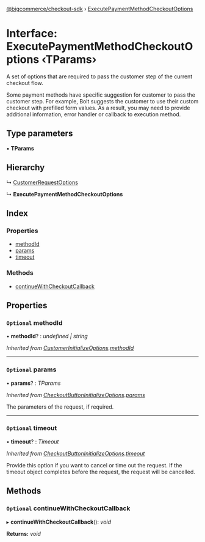 [@bigcommerce/checkout-sdk](../README.md) › [ExecutePaymentMethodCheckoutOptions](executepaymentmethodcheckoutoptions.md)

# Interface: ExecutePaymentMethodCheckoutOptions ‹**TParams**›

A set of options that are required to pass the customer step of the
current checkout flow.

Some payment methods have specific suggestion for customer to pass
the customer step. For example, Bolt suggests the customer to use
their custom checkout with prefilled form values. As a result, you
may need to provide additional information, error handler or callback
to execution method.

## Type parameters

▪ **TParams**

## Hierarchy

  ↳ [CustomerRequestOptions](customerrequestoptions.md)

  ↳ **ExecutePaymentMethodCheckoutOptions**

## Index

### Properties

* [methodId](executepaymentmethodcheckoutoptions.md#optional-methodid)
* [params](executepaymentmethodcheckoutoptions.md#optional-params)
* [timeout](executepaymentmethodcheckoutoptions.md#optional-timeout)

### Methods

* [continueWithCheckoutCallback](executepaymentmethodcheckoutoptions.md#optional-continuewithcheckoutcallback)

## Properties

### `Optional` methodId

• **methodId**? : *undefined | string*

*Inherited from [CustomerInitializeOptions](customerinitializeoptions.md).[methodId](customerinitializeoptions.md#optional-methodid)*

___

### `Optional` params

• **params**? : *TParams*

*Inherited from [CheckoutButtonInitializeOptions](checkoutbuttoninitializeoptions.md).[params](checkoutbuttoninitializeoptions.md#optional-params)*

The parameters of the request, if required.

___

### `Optional` timeout

• **timeout**? : *Timeout*

*Inherited from [CheckoutButtonInitializeOptions](checkoutbuttoninitializeoptions.md).[timeout](checkoutbuttoninitializeoptions.md#optional-timeout)*

Provide this option if you want to cancel or time out the request. If the
timeout object completes before the request, the request will be
cancelled.

## Methods

### `Optional` continueWithCheckoutCallback

▸ **continueWithCheckoutCallback**(): *void*

**Returns:** *void*
